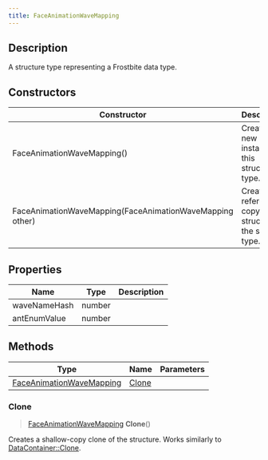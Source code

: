 ```yaml
---
title: FaceAnimationWaveMapping
---
```

## Description

A structure type representing a Frostbite data type.

## Constructors

| Constructor                                              | Description                                              |
| -------------------------------------------------------- | -------------------------------------------------------- |
| FaceAnimationWaveMapping()                               | Create a new instance of this structure type.            |
| FaceAnimationWaveMapping(FaceAnimationWaveMapping other) | Create a reference copy of a structure of the same type. |

## Properties

| Name         | Type   | Description |
| ------------ | ------ | ----------- |
| waveNameHash | number |             |
| antEnumValue | number |             |

## Methods

| Type                                                 | Name            | Parameters |
| ---------------------------------------------------- | --------------- | ---------- |
| [FaceAnimationWaveMapping](FaceAnimationWaveMapping) | [Clone](#clone) |            |

### Clone

> [FaceAnimationWaveMapping](FaceAnimationWaveMapping) **Clone**()

Creates a shallow-copy clone of the structure. Works similarly to [DataContainer::Clone](/vext/ref/shared/class/datacontainer#clone).
